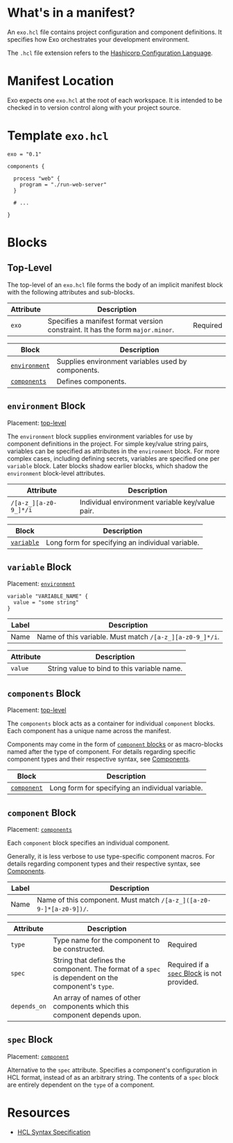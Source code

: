 # What's in a manifest?

An `exo.hcl` file contains project configuration and component definitions. It
specifies how Exo orchestrates your development environment.

The `.hcl` file extension refers to the [Hashicorp Configuration Language](https://github.com/hashicorp/hcl).

# Manifest Location

Exo expects one `exo.hcl` at the root of each workspace. It is intended to be
checked in to version control along with your project source.

# Template `exo.hcl`

```hcl
exo = "0.1"

components {

  process "web" {
    program = "./run-web-server"
  }

  # ...

}
```

# Blocks

## Top-Level

The top-level of an `exo.hcl` file forms the body of an implicit manifest block
with the following attributes and sub-blocks.

| Attribute | Description |          |
| --------- | ----------- | -------- |
| `exo`     | Specifies a manifest format version constraint. It has the form `major.minor`. | Required |

| Block       | Description |
| ----------- | ----------- |
| [`environment`](#environment-block) | Supplies environment variables used by components. |
| [`components`](#components-block)  | Defines components. |

## `environment` Block

Placement: [top-level](#top-level)

The `environment` block supplies environment variables for use by component
definitions in the project. For simple key/value string pairs, variables can be
specified as attributes in the `environment` block. For more complex cases,
including defining secrets, variables are specified one per `variable` block.
Later blocks shadow earlier blocks, which shadow the `environment` block-level
attributes.

| Attribute | Description |          |
| --------- | ----------- | -------- |
| `/[a-z_][a-z0-9_]*/i` | Individual environment variable key/value pair. |


| Block       | Description |
| ----------- | ----------- |
| [`variable`](#variable-block) | Long form for specifying an individual variable. |

## `variable` Block

Placement: [`environment`](#environment-block)

```hcl
variable "VARIABLE_NAME" {
  value = "some string"
}
```

| Label | Description |
| --------- | ----------- |
| Name | Name of this variable. Must match `/[a-z_][a-z0-9_]*/i`. |

| Attribute | Description |
| --------- | ----------- |
| `value` | String value to bind to this variable name. |

## `components` Block

Placement: [top-level](#top-level)

The `components` block acts as a container for individual `component` blocks.
Each component has a unique name across the manifest.

Components may come in the form of [`component` blocks](#component-block) or as
macro-blocks named after the type of component. For details regarding specific
component types and their respective syntax, see [Components](../components).

| Block       | Description |
| ----------- | ----------- |
| [`component`](#component-block) | Long form for specifying an individual variable. |

## `component` Block

Placement: [`components`](#components-block)

Each `component` block specifies an individual component.

Generally, it is less verbose to use type-specific component macros. For
details regarding component types and their respective syntax, see
[Components](../components).

| Label | Description |
| --------- | ----------- |
| Name | Name of this component. Must match `/[a-z_]([a-z0-9-]*[a-z0-9])/`. |

| Attribute | Description |   |
| --------- | ----------- | - |
| `type` | Type name for the component to be constructed. | Required |
| `spec` | String that defines the component. The format of a `spec` is dependent on the component's `type`. | Required if a [`spec` Block](#spec-block) is not provided. |
| `depends_on` | An array of names of other components which this component depends upon. | |

## `spec` Block

Placement: [`component`](#component-block)

Alternative to the `spec` attribute. Specifies a component's configuration in
HCL format, instead of as an arbitrary string. The contents of a `spec` block
are entirely dependent on the `type` of a component.

# Resources

- [HCL Syntax Specification](https://github.com/hashicorp/hcl/blob/e84201c45df4fce4e9dfaba9e8aaa8730d24dd25/hclsyntax/spec.md)
